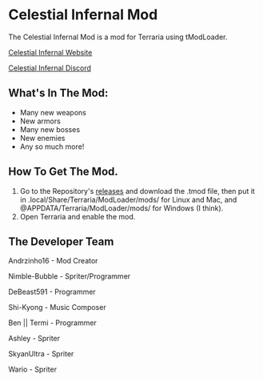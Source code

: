 # Celestial Infernal Mod
The Celestial Infernal Mod is a mod for Terraria using tModLoader.

[Celestial Infernal Website](https://debeast591.github.io/CelestialInfernalTerrariaMod.html)

[Celestial Infernal Discord](https://discord.gg/S3S3KZp)

## What's In The Mod:
- Many new weapons
- New armors
- Many new bosses
- New enemies
- Any so much more!


## How To Get The Mod.
1. Go to the Repository's [releases](https://github.com/Andrzinho15/CelestialInfernalMod/releases) and download the .tmod file, then put it in .local/Share/Terraria/ModLoader/mods/ for Linux and Mac, and @APPDATA/Terraria/ModLoader/mods/ for Windows (I think).
2. Open Terraria and enable the mod.

## The Developer Team
Andrzinho16 - Mod Creator

Nimble-Bubble - Spriter/Programmer

DeBeast591 - Programmer

Shi-Kyong - Music Composer

Ben || Termi - Programmer

Ashley - Spriter

SkyanUltra - Spriter

Wario - Spriter
